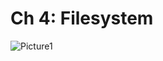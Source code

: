 # Ch 4: Filesystem

![Picture1]([https://github.githubassets.com/images/modules/logos_page/GitHub-Mark.png](https://miro.medium.com/v2/resize:fit:1400/format:webp/1*quw0WvsLLCxad3WC6fjQ1Q.png))

